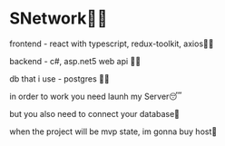 # SNetwork😶‍🌫️

frontend - react with typescript, redux-toolkit, axios😶‍🌫️

backend - c#, asp.net5 web api 😶‍🌫️

db that i use - postgres 😶‍🌫️

in order to work you need launh my Server😴

but you also need to connect your database🤕

when the project will be mvp state, im gonna buy host🥸
